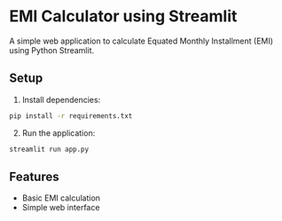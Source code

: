 # EMI Calculator using Streamlit

A simple web application to calculate Equated Monthly Installment (EMI) using Python Streamlit.

## Setup
1. Install dependencies:
```bash
pip install -r requirements.txt
```

2. Run the application:
```bash
streamlit run app.py
```

## Features
- Basic EMI calculation
- Simple web interface 